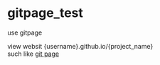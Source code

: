 # gitpage_test
use gitpage

view websit {username}.github.io/{project_name}  
such like  [git page](htps://chseng213.github.io/gitpage_test)
